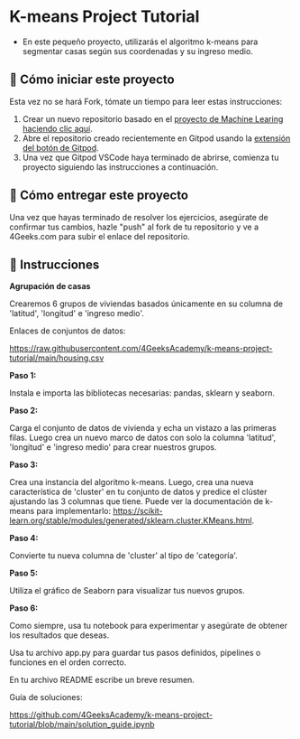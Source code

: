 <!-- hide -->
# K-means Project Tutorial
<!-- endhide -->

- En este pequeño proyecto, utilizarás el algoritmo k-means para segmentar casas según sus coordenadas y su ingreso medio.

## 🌱  Cómo iniciar este proyecto

Esta vez no se hará Fork, tómate un tiempo para leer estas instrucciones:

1. Crear un nuevo repositorio basado en el [proyecto de Machine Learing](https://github.com/4GeeksAcademy/machine-learning-python-template/generate) [haciendo clic aquí](https://github.com/4GeeksAcademy/machine-learning-python-template).
2. Abre el repositorio creado recientemente en Gitpod usando la [extensión del botón de Gitpod](https://www.gitpod.io/docs/browser-extension/).
3. Una vez que Gitpod VSCode haya terminado de abrirse, comienza tu proyecto siguiendo las instrucciones a continuación.

## 🚛 Cómo entregar este proyecto

Una vez que hayas terminado de resolver los ejercicios, asegúrate de confirmar tus cambios, hazle "push" al fork de tu repositorio y ve a 4Geeks.com para subir el enlace del repositorio.

## 📝 Instrucciones

**Agrupación de casas**

Crearemos 6 grupos de viviendas basados ​​únicamente en su columna de 'latitud', 'longitud' e 'ingreso medio'.

Enlaces de conjuntos de datos:

https://raw.githubusercontent.com/4GeeksAcademy/k-means-project-tutorial/main/housing.csv

**Paso 1:**

Instala e importa las bibliotecas necesarias: pandas, sklearn y seaborn.

**Paso 2:**

Carga el conjunto de datos de vivienda y echa un vistazo a las primeras filas. Luego crea un nuevo marco de datos con solo la columna 'latitud', 'longitud' e 'ingreso medio' para crear nuestros grupos.

**Paso 3:**

Crea una instancia del algoritmo k-means. Luego, crea una nueva característica de 'cluster' en tu conjunto de datos y predice el clúster ajustando las 3 columnas que tiene. Puede ver la documentación de k-means para implementarlo: https://scikit-learn.org/stable/modules/generated/sklearn.cluster.KMeans.html.

**Paso 4:**

Convierte tu nueva columna de 'cluster' al tipo de 'categoría'.

**Paso 5:**

Utiliza el gráfico de Seaborn para visualizar tus nuevos grupos.

**Paso 6:**

Como siempre, usa tu notebook para experimentar y asegúrate de obtener los resultados que deseas.

Usa tu archivo app.py para guardar tus pasos definidos, pipelines o funciones en el orden correcto.

En tu archivo README escribe un breve resumen.

Guía de soluciones: 

https://github.com/4GeeksAcademy/k-means-project-tutorial/blob/main/solution_guide.ipynb

